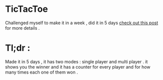 # TicTacToe
Challenged myself to make it in a week , did it in 5 days [check out this post](https://dev.to/hohooio823/my-100-days-the-challenge-527i) for more details .
# Tl;dr :
Made it in 5 days , it has two modes : single player and multi player . it shows you the winner and it has a counter for every player and for how many times each one of them won .
